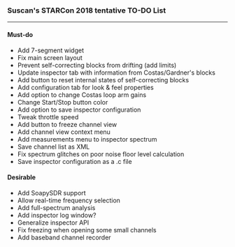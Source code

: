 ### Suscan's STARCon 2018 tentative TO-DO List
---
#### Must-do
- Add 7-segment widget
- Fix main screen layout
- Prevent self-correcting blocks from drifting (add limits)
- Update inspector tab with information from Costas/Gardner's blocks
- Add button to reset internal states of self-correcting blocks
- Add configuration tab for look & feel properties
- Add option to change Costas loop arm gains
- Change Start/Stop button color
- Add option to save inspector configuration
- Tweak throttle speed
- Add button to freeze channel view
- Add channel view context menu
- Add measurements menu to inspector spectrum
- Save channel list as XML
- Fix spectrum glitches on poor noise floor level calculation
- Save inspector configuration as a .c file

#### Desirable
- Add SoapySDR support
- Allow real-time frequency selection
- Add full-spectrum analysis
- Add inspector log window?
- Generalize inspector API
- Fix freezing when opening some small channels
- Add baseband channel recorder
